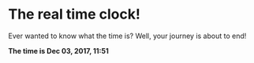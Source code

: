 # The real time clock!

Ever wanted to know what the time is? Well, your journey is about to end!

**The time is Dec 03, 2017, 11:51**